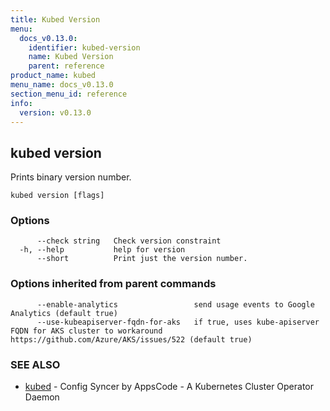 ```yaml
---
title: Kubed Version
menu:
  docs_v0.13.0:
    identifier: kubed-version
    name: Kubed Version
    parent: reference
product_name: kubed
menu_name: docs_v0.13.0
section_menu_id: reference
info:
  version: v0.13.0
---
```


## kubed version

Prints binary version number.

```
kubed version [flags]
```

### Options

```
      --check string   Check version constraint
  -h, --help           help for version
      --short          Print just the version number.
```

### Options inherited from parent commands

```
      --enable-analytics                 send usage events to Google Analytics (default true)
      --use-kubeapiserver-fqdn-for-aks   if true, uses kube-apiserver FQDN for AKS cluster to workaround https://github.com/Azure/AKS/issues/522 (default true)
```

### SEE ALSO

* [kubed](/docs/v0.13.0/reference/kubed)	 - Config Syncer by AppsCode - A Kubernetes Cluster Operator Daemon

